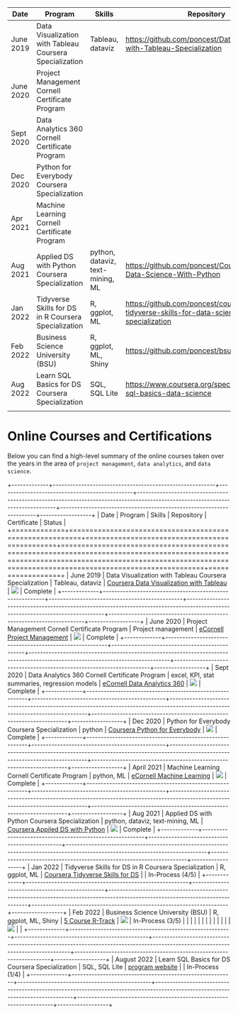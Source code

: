 
| Date | Program| Skills | Repository | Certificate | Status |
|------|------|------|------|------|------|
|June 2019      |Data Visualization with Tableau Coursera Specialization      |Tableau, dataviz      |https://github.com/poncest/Data-Visualization-with-Tableau-Specialization      |![](images/Data%20Visualization%20with%20Tableau%20certificate.png)      |Complete      |
|June 2020     |Project Management Cornell Certificate Program      |      |      |      |Complete      |
|Sept 2020      |Data Analytics 360 Cornell Certificate Program      |      |      |      |Complete     |
|Dec 2020      |Python for Everybody Coursera Specialization      |      |      |      |Complete      |
|Apr 2021      |Machine Learning Cornell Certificate Program      |      |      |      |Complete      |
|Aug 2021      |Applied DS with Python Coursera Specialization      |python, dataviz, text-mining, ML      |https://github.com/poncest/Coursera-Applied-Data-Science-With-Python      |  IMG    |Complete      |
|Jan 2022     |Tidyverse Skills for DS in R Coursera Specialization      |R, ggplot, ML      |https://github.com/poncest/coursera-tidyverse-skills-for-data-science-in-R-specialization      | IMG      |In-Process (4/5)      |
|Feb 2022      |Business Science University (BSU)      |R, ggplot, ML, Shiny      |https://github.com/poncest/bsu      | IMG     |In-Process (3/5)      |
|Aug 2022      |Learn SQL Basics for DS Coursera Specialization      |SQL, SQL Lite      |https://www.coursera.org/specializations/learn-sql-basics-data-science      |   IMG   |In-Process (1/4)      |
|      |      |      |      |      |      |





# Online Courses and Certifications

Below you can find a high-level summary of the online courses taken over the years in the area of `project management`, `data analytics`, and `data science`.

+-------------+---------------------------------------------------------+-----------------------------------------------+-------------------------------------------------------------------------------------------------------------------------------+---------------------------------------------------------------------+------------------+
| Date        | Program                                                 | Skills                                        | Repository                                                                                                                    | Certificate                                                         | Status           |
+=============+=========================================================+===============================================+===============================================================================================================================+=====================================================================+==================+
| June 2019   | Data Visualization with Tableau Coursera Specialization | Tableau, dataviz                              | [Coursera Data Visualization with Tableau](https://github.com/poncest/Data-Visualization-with-Tableau-Specialization)         | ![](images/Data%20Visualization%20with%20Tableau%20certificate.png) | Complete         |
+-------------+---------------------------------------------------------+-----------------------------------------------+-------------------------------------------------------------------------------------------------------------------------------+---------------------------------------------------------------------+------------------+
| June 2020   | Project Management Cornell Certificate Program          | Project management                            | [eCornell Project Management](https://github.com/poncest/eCornell-Project-Management)                                         | ![](images/PM%20certificate.png)                                    | Complete         |
+-------------+---------------------------------------------------------+-----------------------------------------------+-------------------------------------------------------------------------------------------------------------------------------+---------------------------------------------------------------------+------------------+
| Sept 2020   | Data Analytics 360 Cornell Certificate Program          | excel, KPI, stat summaries, regression models | [eCornell Data Analytics 360](https://github.com/poncest/eCornell-Data-Analytics-360)                                         | ![](images/DA360%20certificate.png)                                 | Complete         |
+-------------+---------------------------------------------------------+-----------------------------------------------+-------------------------------------------------------------------------------------------------------------------------------+---------------------------------------------------------------------+------------------+
| Dec 2020    | Python for Everybody Coursera Specialization            | python                                        | [Coursera Python for Everybody](https://github.com/poncest/Coursera-Python-for-Everybody)                                     | ![](images/P4E%20certificate.png)                                   | Complete         |
+-------------+---------------------------------------------------------+-----------------------------------------------+-------------------------------------------------------------------------------------------------------------------------------+---------------------------------------------------------------------+------------------+
| April 2021  | Machine Learning Cornell Certificate Program            | python, ML                                    | [eCornell Machine Learning](https://github.com/poncest/eCornell-Machine-Learning)                                             | ![](images/ML%20Certificate.png)                                    | Complete         |
+-------------+---------------------------------------------------------+-----------------------------------------------+-------------------------------------------------------------------------------------------------------------------------------+---------------------------------------------------------------------+------------------+
| Aug 2021    | Applied DS with Python Coursera Specialization          | python, dataviz, text-mining, ML              | [Coursera Appiled DS with Python](https://github.com/poncest/Coursera-Applied-Data-Science-With-Python)                       | ![](images/Appiled%20DS%20certificate.png)                          | Complete         |
+-------------+---------------------------------------------------------+-----------------------------------------------+-------------------------------------------------------------------------------------------------------------------------------+---------------------------------------------------------------------+------------------+
| Jan 2022    | Tidyverse Skills for DS in R Coursera Specialization    | R, ggplot, ML                                 | [Coursera Tidyverse Skills for DS](https://github.com/poncest/coursera-tidyverse-skills-for-data-science-in-R-specialization) |                                                                     | In-Process (4/5) |
+-------------+---------------------------------------------------------+-----------------------------------------------+-------------------------------------------------------------------------------------------------------------------------------+---------------------------------------------------------------------+------------------+
| Feb 2022    | Business Science University (BSU)                       | R, ggplot, ML, Shiny                          | [5 Course R-Track](https://github.com/poncest/bsu)                                                                            | ![](images/BSU%20course%201.png)                                    | In-Process (3/5) |
|             |                                                         |                                               |                                                                                                                               |                                                                     |                  |
|             |                                                         |                                               |                                                                                                                               | ![](images/BSU%20course%202.png)                                    |                  |
+-------------+---------------------------------------------------------+-----------------------------------------------+-------------------------------------------------------------------------------------------------------------------------------+---------------------------------------------------------------------+------------------+
| August 2022 | Learn SQL Basics for DS Coursera Specialization         | SQL, SQL Lite                                 | [program website](https://www.coursera.org/specializations/learn-sql-basics-data-science)                                     |                                                                     | In-Process (1/4) |
+-------------+---------------------------------------------------------+-----------------------------------------------+-------------------------------------------------------------------------------------------------------------------------------+---------------------------------------------------------------------+------------------+
